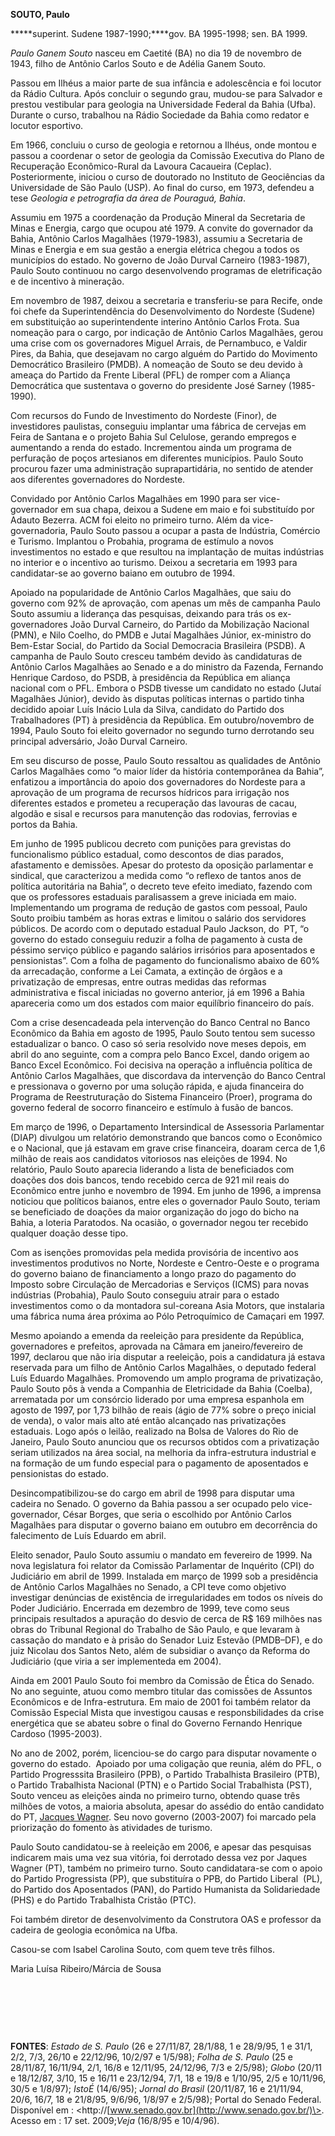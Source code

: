 **SOUTO, Paulo**

**\***superint. Sudene 1987-1990;****gov. BA 1995-1998; sen. BA 1999.

*Paulo Ganem Souto* nasceu em Caetité (BA) no dia 19 de novembro de
1943, filho de Antônio Carlos Souto e de Adélia Ganem Souto.

Passou em Ilhéus a maior parte de sua infância e adolescência e foi
locutor da Rádio Cultura. Após concluir o segundo grau, mudou-se para
Salvador e prestou vestibular para geologia na Universidade Federal da
Bahia (Ufba). Durante o curso, trabalhou na Rádio Sociedade da Bahia
como redator e locutor esportivo.

Em 1966, concluiu o curso de geologia e retornou a Ilhéus, onde montou e
passou a coordenar o setor de geologia da Comissão Executiva do Plano de
Recuperação Econômico-Rural da Lavoura Cacaueira (Ceplac).
Posteriormente, iniciou o curso de doutorado no Instituto de Geociências
da Universidade de São Paulo (USP). Ao final do curso, em 1973, defendeu
a tese *Geologia e petrografia da área* *de Pouraguá, Bahia*.

Assumiu em 1975 a coordenação da Produção Mineral da Secretaria de Minas
e Energia, cargo que ocupou até 1979. A convite do governador da Bahia,
Antônio Carlos Magalhães (1979-1983), assumiu a Secretaria de Minas e
Energia e em sua gestão a energia elétrica chegou a todos os municípios
do estado. No governo de João Durval Carneiro (1983-1987), Paulo Souto
continuou no cargo desenvolvendo programas de eletrificação e de
incentivo à mineração.

Em novembro de 1987, deixou a secretaria e transferiu-se para Recife,
onde foi chefe da Superintendência do Desenvolvimento do Nordeste
(Sudene) em substituição ao superintendente interino Antônio Carlos
Frota. Sua nomeação para o cargo, por indicação de Antônio Carlos
Magalhães, gerou uma crise com os governadores Miguel Arrais, de
Pernambuco, e Valdir Pires, da Bahia, que desejavam no cargo alguém do
Partido do Movimento Democrático Brasileiro (PMDB). A nomeação de Souto
se deu devido à ameaça do Partido da Frente Liberal (PFL) de romper com
a Aliança Democrática que sustentava o governo do presidente José Sarney
(1985-1990).

Com recursos do Fundo de Investimento do Nordeste (Finor), de
investidores paulistas, conseguiu implantar uma fábrica de cervejas em
Feira de Santana e o projeto Bahia Sul Celulose, gerando empregos e
aumentando a renda do estado. Incrementou ainda um programa de
perfuração de poços artesianos em diferentes municípios. Paulo Souto
procurou fazer uma administração suprapartidária, no sentido de atender
aos diferentes governadores do Nordeste.

Convidado por Antônio Carlos Magalhães em 1990 para ser vice-governador
em sua chapa, deixou a Sudene em maio e foi substituído por Adauto
Bezerra. ACM foi eleito no primeiro turno. Além da vice-governadoria,
Paulo Souto passou a ocupar a pasta de Indústria, Comércio e Turismo.
Implantou o Probahia, programa de estímulo a novos investimentos no
estado e que resultou na implantação de muitas indústrias no interior e
o incentivo ao turismo. Deixou a secretaria em 1993 para candidatar-se
ao governo baiano em outubro de 1994.

Apoiado na popularidade de Antônio Carlos Magalhães, que saiu do governo
com 92% de aprovação, com apenas um mês de campanha Paulo Souto assumiu
a liderança das pesquisas, deixando para trás os ex-governadores João
Durval Carneiro, do Partido da Mobilização Nacional (PMN), e Nilo
Coelho, do PMDB e Jutaí Magalhães Júnior, ex-ministro do Bem-Estar
Social, do Partido da Social Democracia Brasileira (PSDB). A campanha de
Paulo Souto cresceu também devido às candidaturas de Antônio Carlos
Magalhães ao Senado e a do ministro da Fazenda, Fernando Henrique
Cardoso, do PSDB, à presidência da República em aliança nacional com o
PFL. Embora o PSDB tivesse um candidato no estado (Jutaí Magalhães
Júnior), devido às disputas políticas internas o partido tinha decidido
apoiar Luís Inácio Lula da Silva, candidato do Partido dos Trabalhadores
(PT) à presidência da República. Em outubro/novembro de 1994, Paulo
Souto foi eleito governador no segundo turno derrotando seu principal
adversário, João Durval Carneiro.

Em seu discurso de posse, Paulo Souto ressaltou as qualidades de Antônio
Carlos Magalhães como “o maior líder da história contemporânea da
Bahia”, enfatizou a importância do apoio dos governadores do Nordeste
para a aprovação de um programa de recursos hídricos para irrigação nos
diferentes estados e prometeu a recuperação das lavouras de cacau,
algodão e sisal e recursos para manutenção das rodovias, ferrovias e
portos da Bahia.

Em junho de 1995 publicou decreto com punições para grevistas do
funcionalismo público estadual, como descontos de dias parados,
afastamento e demissões. Apesar do protesto da oposição parlamentar e
sindical, que caracterizou a medida como “o reflexo de tantos anos de
política autoritária na Bahia”, o decreto teve efeito imediato, fazendo
com que os professores estaduais paralisassem a greve iniciada em maio.
Implementando um programa de redução de gastos com pessoal, Paulo Souto
proibiu também as horas extras e limitou o salário dos servidores
públicos. De acordo com o deputado estadual Paulo Jackson, do  PT, “o
governo do estado conseguiu reduzir a folha de pagamento à custa de
péssimo serviço público e pagando salários irrisórios para aposentados e
pensionistas”. Com a folha de pagamento do funcionalismo abaixo de 60%
da arrecadação, conforme a Lei Camata, a extinção de órgãos e a
privatização de empresas, entre outras medidas das reformas
administrativa e fiscal iniciadas no governo anterior, já em 1996 a
Bahia apareceria como um dos estados com maior equilíbrio financeiro do
país.

Com a crise desencadeada pela intervenção do Banco Central no Banco
Econômico da Bahia em agosto de 1995, Paulo Souto tentou sem sucesso
estadualizar o banco. O caso só seria resolvido nove meses depois, em
abril do ano seguinte, com a compra pelo Banco Excel, dando origem ao
Banco Excel Econômico. Foi decisiva na operação a influência política de
Antônio Carlos Magalhães, que discordava da intervenção do Banco Central
e pressionava o governo por uma solução rápida, e ajuda financeira do
Programa de Reestruturação do Sistema Financeiro (Proer), programa do
governo federal de socorro financeiro e estímulo à fusão de bancos.

Em março de 1996, o Departamento Intersindical de Assessoria Parlamentar
(DIAP) divulgou um relatório demonstrando que bancos como o Econômico e
o Nacional, que já estavam em grave crise financeira, doaram cerca de
1,6 milhão de reais aos candidatos vitoriosos nas eleições de 1994. No
relatório, Paulo Souto aparecia liderando a lista de beneficiados com
doações dos dois bancos, tendo recebido cerca de 921 mil reais do
Econômico entre junho e novembro de 1994. Em junho de 1996, a imprensa
noticiou que políticos baianos, entre eles o governador Paulo Souto,
teriam se beneficiado de doações da maior organização do jogo do bicho
na Bahia, a loteria Paratodos. Na ocasião, o governador negou ter
recebido qualquer doação desse tipo.

Com as isenções promovidas pela medida provisória de incentivo aos
investimentos produtivos no Norte, Nordeste e Centro-Oeste e o programa
do governo baiano de financiamento a longo prazo do pagamento do Imposto
sobre Circulação de Mercadorias e Serviços (ICMS) para novas indústrias
(Probahia), Paulo Souto conseguiu atrair para o estado investimentos
como o da montadora sul-coreana Asia Motors, que instalaria uma fábrica
numa área próxima ao Pólo Petroquímico de Camaçari em 1997.

Mesmo apoiando a emenda da reeleição para presidente da República,
governadores e prefeitos, aprovada na Câmara em janeiro/fevereiro de
1997, declarou que não iria disputar a reeleição, pois a candidatura já
estava reservada para um filho de Antônio Carlos Magalhães, o deputado
federal Luís Eduardo Magalhães. Promovendo um amplo programa de
privatização, Paulo Souto pôs à venda a Companhia de Eletricidade da
Bahia (Coelba), arrematada por um consórcio liderado por uma empresa
espanhola em agosto de 1997, por 1,73 bilhão de reais (ágio de 77% sobre
o preço inicial de venda), o valor mais alto até então alcançado nas
privatizações estaduais. Logo após o leilão, realizado na Bolsa de
Valores do Rio de Janeiro, Paulo Souto anunciou que os recursos obtidos
com a privatização seriam utilizados na área social, na melhoria da
infra-estrutura industrial e na formação de um fundo especial para o
pagamento de aposentados e pensionistas do estado.

Desincompatibilizou-se do cargo em abril de 1998 para disputar uma
cadeira no Senado. O governo da Bahia passou a ser ocupado pelo
vice-governador, César Borges, que seria o escolhido por Antônio Carlos
Magalhães para disputar o governo baiano em outubro em decorrência do
falecimento de Luís Eduardo em abril.

Eleito senador, Paulo Souto assumiu o mandato em fevereiro de 1999. Na
nova legislatura foi relator da Comissão Parlamentar de Inquérito (CPI)
do Judiciário em abril de 1999. Instalada em março de 1999 sob a
presidência de Antônio Carlos Magalhães no Senado, a CPI teve como
objetivo investigar denúncias de existência de irregularidades em todos
os níveis do Poder Judiciário. Encerrada em dezembro de 1999, teve como
seus principais resultados a apuração do desvio de cerca de R\$ 169
milhões nas obras do Tribunal Regional do Trabalho de São Paulo, e que
levaram à cassação do mandato e à prisão do Senador Luiz Estevão
(PMDB–DF), e do juiz Nicolau dos Santos Neto, além de subsidiar o avanço
da Reforma do Judiciário (que viria a ser implementeda em 2004).

Ainda em 2001 Paulo Souto foi membro da Comissão de Ética do Senado. No
ano seguinte, atuou como membro titular das comissões de Assuntos
Econômicos e de Infra-estrutura. Em maio de 2001 foi também relator da
Comissão Especial Mista que investigou causas e responsbilidades da
crise energética que se abateu sobre o final do Governo Fernando
Henrique Cardoso (1995-2003).

No ano de 2002, porém, licenciou-se do cargo para disputar novamente o
governo do estado.  Apoiado por uma coligação que reunia, além do PFL, o
Partido Progresssita Brasileiro (PPB), o Partido Trabalhista Brasileiro
(PTB), o Partido Trabalhista Nacional (PTN) e o Partido Social
Trabalhista (PST), Souto venceu as eleições ainda no primeiro turno,
obtendo quase três milhões de votos, a maioria absoluta, apesar do
assédio do então candidato do PT, [Jacques
Wagner](http://pt.wikipedia.org/wiki/Jacques_Wagner "Jacques Wagner").
Seu novo governo (2003-2007) foi marcado pela priorização do fomento às
atividades de turismo.

Paulo Souto candidatou-se à reeleição em 2006, e apesar das pesquisas
indicarem mais uma vez sua vitória, foi derrotado dessa vez por Jaques
Wagner (PT), também no primeiro turno. Souto candidatara-se com o apoio
do Partido Progressista (PP), que substituíra o PPB, do Partido Liberal 
(PL), do Partido dos Aposentados (PAN), do Partido Humanista da
Solidariedade (PHS) e do Partido Trabalhista Cristão (PTC).

Foi também diretor de desenvolvimento da Construtora OAS e professor da
cadeira de geologia econômica na Ufba.

Casou-se com Isabel Carolina Souto, com quem teve três filhos.

Maria Luísa Ribeiro/Márcia de Sousa

 

 

 

**FONTES**: *Estado de S. Paulo* (26 e 27/11/87, 28/1/88, 1 e 28/9/95, 1
e 31/1, 2/2, 7/3, 26/10 e 22/12/96, 10/2/97 e 1/5/98); *Folha de S.
Paulo* (25 e 28/11/87, 16/11/94, 2/1, 16/8 e 12/11/95, 24/12/96, 7/3 e
2/5/98); *Globo* (20/11 e 18/12/87, 3/10, 15 e 16/11 e 23/12/94, 7/1, 18
e 19/8 e 1/10/95, 2/5 e 10/11/96, 30/5 e 1/8/97); *IstoÉ* (14/6/95);
*Jornal do Brasil* (20/11/87, 16 e 21/11/94, 20/6, 16/7, 18 e 21/8/95,
9/6/96, 1/8/97 e 2/5/98); Portal do Senado Federal. Disponível em :
\<http://[www.senado.gov.br](http://www.senado.gov.br/)\>. Acesso em :
17 set. 2009;*Veja* (16/8/95 e 10/4/96).

 
